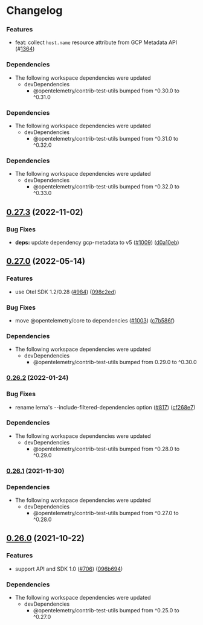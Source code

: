 # Changelog

### Features

* feat: collect `host.name` resource attribute from GCP Metadata API (#[1364](https://github.com/open-telemetry/opentelemetry-js-contrib/pull/1364))

### Dependencies

* The following workspace dependencies were updated
  * devDependencies
    * @opentelemetry/contrib-test-utils bumped from ^0.30.0 to ^0.31.0

### Dependencies

* The following workspace dependencies were updated
  * devDependencies
    * @opentelemetry/contrib-test-utils bumped from ^0.31.0 to ^0.32.0

### Dependencies

* The following workspace dependencies were updated
  * devDependencies
    * @opentelemetry/contrib-test-utils bumped from ^0.32.0 to ^0.33.0

## [0.27.3](https://github.com/open-telemetry/opentelemetry-js-contrib/compare/resource-detector-gcp-v0.27.2...resource-detector-gcp-v0.27.3) (2022-11-02)


### Bug Fixes

* **deps:** update dependency gcp-metadata to v5 ([#1009](https://github.com/open-telemetry/opentelemetry-js-contrib/issues/1009)) ([d0a10eb](https://github.com/open-telemetry/opentelemetry-js-contrib/commit/d0a10ebefbe3954e3a9b34e26e391eb73b53fb20))

## [0.27.0](https://github.com/open-telemetry/opentelemetry-js-contrib/compare/resource-detector-gcp-v0.26.2...resource-detector-gcp-v0.27.0) (2022-05-14)


### Features

* use Otel SDK 1.2/0.28 ([#984](https://github.com/open-telemetry/opentelemetry-js-contrib/issues/984)) ([098c2ed](https://github.com/open-telemetry/opentelemetry-js-contrib/commit/098c2ed6f9c5ab7bd865685018c0777245aab3b7))


### Bug Fixes

* move @opentelemetry/core to dependencies ([#1003](https://github.com/open-telemetry/opentelemetry-js-contrib/issues/1003)) ([c7b586f](https://github.com/open-telemetry/opentelemetry-js-contrib/commit/c7b586f3433e7cf9652a904a9f3d513601d39aca))


### Dependencies

* The following workspace dependencies were updated
  * devDependencies
    * @opentelemetry/contrib-test-utils bumped from 0.29.0 to ^0.30.0

### [0.26.2](https://www.github.com/open-telemetry/opentelemetry-js-contrib/compare/resource-detector-gcp-v0.26.1...resource-detector-gcp-v0.26.2) (2022-01-24)


### Bug Fixes

* rename lerna's --include-filtered-dependencies option ([#817](https://www.github.com/open-telemetry/opentelemetry-js-contrib/issues/817)) ([cf268e7](https://www.github.com/open-telemetry/opentelemetry-js-contrib/commit/cf268e7a92b7800ad6dbec9ca77466f9ee03ee1a))


### Dependencies

* The following workspace dependencies were updated
  * devDependencies
    * @opentelemetry/contrib-test-utils bumped from ^0.28.0 to ^0.29.0

### [0.26.1](https://www.github.com/open-telemetry/opentelemetry-js-contrib/compare/resource-detector-gcp-v0.26.0...resource-detector-gcp-v0.26.1) (2021-11-30)


### Dependencies

* The following workspace dependencies were updated
  * devDependencies
    * @opentelemetry/contrib-test-utils bumped from ^0.27.0 to ^0.28.0

## [0.26.0](https://www.github.com/open-telemetry/opentelemetry-js-contrib/compare/resource-detector-gcp-v0.25.0...resource-detector-gcp-v0.26.0) (2021-10-22)


### Features

* support API and SDK 1.0 ([#706](https://www.github.com/open-telemetry/opentelemetry-js-contrib/issues/706)) ([096b694](https://www.github.com/open-telemetry/opentelemetry-js-contrib/commit/096b694bbc3079f0ab4ee0462869b10eb8185202))



### Dependencies

* The following workspace dependencies were updated
  * devDependencies
    * @opentelemetry/contrib-test-utils bumped from ^0.25.0 to ^0.27.0
